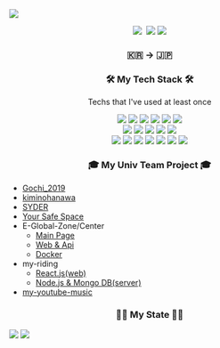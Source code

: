 <!--
![header](https://capsule-render.vercel.app/api?type=soft&color=auto&height=150&section=header&text=JeongJaeSoon&fontSize=70&animation=twinkling)
-->

<a href="https://github.com/anuraghazra/github-readme-stats">
        <img src="https://capsule-render.vercel.app/api?type=waving&color=timeGradient&height=200&section=footer&text=JaeSoon%20Jeong&fontSize=80&fontAlignY=70&animation=twinkling" />
</a>

<p align="center">
  <a href="https://qiita.com/JeongJaeSoon"><img src="https://img.shields.io/badge/94soon-dev.log-11B48A?style=flat-square&logo=Qiita&logoColor=white&link=https://qiita.com/JeongJaeSoon"/></a>&nbsp
  <a href="mailto:94jaesoon.jeong@gmail.com"><img src="https://img.shields.io/badge/Gmail-d14836?style=flat-square&logo=Gmail&logoColor=white&link=94jaesoon.jeong@gmail.com"/></a>  
  <a href="https://hits.seeyoufarm.com"><img src="https://hits.seeyoufarm.com/api/count/incr/badge.svg?url=https%3A%2F%2Fgithub.com%2FJeongJaeSoon&count_bg=%233573CD&title_bg=%23555555&icon=github.svg&icon_color=%23E7E7E7&title=hits&edge_flat=false"/></a>   
</p>

<!-- <h3 align="center">Their may be distressing events but no such thing as failure</h3>
 -->
 
<h3 align="center">🇰🇷 → 🇯🇵<h3/>

<h3 align="center">🛠 My Tech Stack 🛠</h3>

<p align="center"> Techs that I've used at least once </p>

<p align="center">
          <img src="https://img.shields.io/badge/HTML5-E72C22?style=flat-quare&logo=HTML5&logoColor=white"/></a>
          <img src="https://img.shields.io/badge/Javascript-F0D91D?style=flat-quare&logo=javascript&logoColor=white"/></a>
          <img src="https://img.shields.io/badge/CSS3-1572B6?style=flat-quare&logo=css3&logoColor=white"/></a>
          <img src="https://img.shields.io/badge/jQuery-2965A7?style=flat-quare&logo=jQuery&logoColor=white"/></a>
          <img src="https://img.shields.io/badge/React-3DD9FF?style=flat-quare&logo=react&logoColor=white"/></a>  
          <img src="https://img.shields.io/badge/Vue.js-48B883?style=flat-quare&logo=vue.js&logoColor=white"/></a><br>
          <img src="https://img.shields.io/badge/php-5C7EB5?style=flat-quare&logo=php&logoColor=white"/></a>
          <img src="https://img.shields.io/badge/laravel-E9392C?style=flat-quare&logo=laravel&logoColor=white"/></a>
          <img src="https://img.shields.io/badge/Mysql-E6B91E?style=flat-quare&logo=MySql&logoColor=white"/></a>
          <img src="https://img.shields.io/badge/Mongo DB-12AA52?style=flat-quare&logo=MONGODB&logoColor=white"/></a>
          <img src="https://img.shields.io/badge/Node.js-57A546?style=flat-quare&logo=node.js&logoColor=white"/></a><br>            
          <img src="https://img.shields.io/badge/AWS-333664?style=flat-quare&logo=amazon-aws&logoColor=white"/></a>
          <img src="https://img.shields.io/badge/Docker-2C96ED?style=flat-quare&logo=docker&logoColor=white"/></a>
          <img src="https://img.shields.io/badge/Nginx-229639?style=flat-quare&logo=NGINX&logoColor=white"/></a>
          <img src="https://img.shields.io/badge/Apache-C71D42?style=flat-quare&logo=APACHE&logoColor=white"/></a>
          <img src="https://img.shields.io/badge/Github-000000?style=flat-quare&logo=GITHUB&logoColor=white"/></a>
          <img src="https://img.shields.io/badge/Python-3766AB?style=flat-quare&logo=Python&logoColor=white"/></a>
          <img src="https://img.shields.io/badge/Java-D23C35?style=flat-quare&logo=Java&logoColor=white"/></a>   
          <br> 
</p>

<h3 align="center"> 🎓 My Univ Team Project 🎓 </h3>

- [Gochi_2019](https://github.com/JeongJaeSoon/Gochi_2019)
- [kiminohanawa](https://github.com/JeongJaeSoon/kiminohanawa)
- [SYDER](https://github.com/JeongJaeSoon/SYDER)
- [Your Safe Space](https://github.com/JeongJaeSoon/COVID19_YSS)
- E-Global-Zone/Center
  - [Main Page](https://github.com/JeongJaeSoon/e-global-zone_main)
  - [Web & Api](https://github.com/JeongJaeSoon/e-global-zone_Laravel-project_Project-management)
  - [Docker](https://github.com/JeongJaeSoon/e-global-zone_Docker/blob/master/docker-compose.yml)
- my-riding
  - [React.js(web)](https://github.com/2020-yju-cominfo-5/my-riding-web)
  - [Node.js & Mongo DB(server)](https://github.com/JeongJaeSoon/my-riding-data) 
- [my-youtube-music](https://github.com/JeongJaeSoon/my-youtube-music)

<h3 align="center">💪🏻  My State 💪🏻</h3>

![](https://github-readme-stats.vercel.app/api?username=JeongJaeSoon&count_private=true&show_icons=true)
![](https://github-readme-stats.vercel.app/api/top-langs/?username=JeongJaeSoon&layout=compact&count_private=true&langs_count=30)
